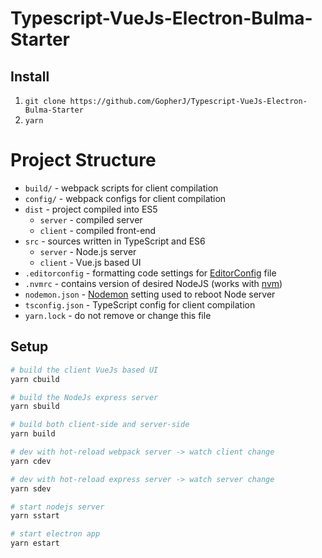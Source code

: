 # Typescript-VueJs-Electron-Bulma-Starter

## Install

1. `git clone https://github.com/GopherJ/Typescript-VueJs-Electron-Bulma-Starter`
2. `yarn`

# Project Structure

- `build/` - webpack scripts for client compilation
- `config/` - webpack configs for client compilation
- `dist` - project compiled into ES5
  - `server` - compiled server
  - `client` - compiled front-end
- `src` - sources written in TypeScript and ES6
  - `server` - Node.js server 
  - `client` - Vue.js based UI
- `.editorconfig` - formatting code settings for [EditorConfig](http://editorconfig.org/) file
- `.nvmrc` - contains version of desired NodeJS (works with [nvm](https://github.com/creationix/nvm))
- `nodemon.json` - [Nodemon](https://github.com/remy/nodemon) setting used to reboot Node server
- `tsconfig.json` - TypeScript config for client compilation
- `yarn.lock` - do not remove or change this file 

## Setup

```bash
# build the client VueJs based UI
yarn cbuild

# build the NodeJs express server
yarn sbuild

# build both client-side and server-side
yarn build

# dev with hot-reload webpack server -> watch client change
yarn cdev

# dev with hot-reload express server -> watch server change
yarn sdev

# start nodejs server
yarn sstart

# start electron app
yarn estart
```
